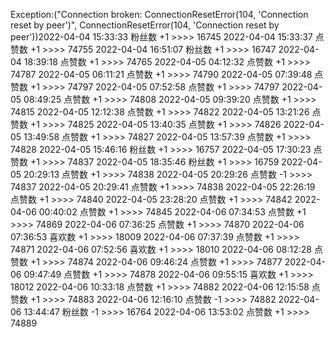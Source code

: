 Exception:("Connection broken: ConnectionResetError(104, 'Connection reset by peer')", ConnectionResetError(104, 'Connection reset by peer'))2022-04-04  15:33:33   粉丝数 +1 >>>> 16745
2022-04-04  15:33:37   点赞数 +1 >>>> 74755
2022-04-04  16:51:07   粉丝数 +1 >>>> 16747
2022-04-04  18:39:18   点赞数 +1 >>>> 74765
2022-04-05  04:12:32   点赞数 +1 >>>> 74787
2022-04-05  06:11:21   点赞数 +1 >>>> 74790
2022-04-05  07:39:48   点赞数 +1 >>>> 74797
2022-04-05  07:52:58   点赞数 +1 >>>> 74797
2022-04-05  08:49:25   点赞数 +1 >>>> 74808
2022-04-05  09:39:20   点赞数 +1 >>>> 74815
2022-04-05  12:12:38   点赞数 +1 >>>> 74822
2022-04-05  13:21:26   点赞数 +1 >>>> 74825
2022-04-05  13:40:35   点赞数 +1 >>>> 74826
2022-04-05  13:49:58   点赞数 +1 >>>> 74827
2022-04-05  13:57:39   点赞数 +1 >>>> 74828
2022-04-05  15:46:16   粉丝数 +1 >>>> 16757
2022-04-05  17:30:23   点赞数 +1 >>>> 74837
2022-04-05  18:35:46   粉丝数 +1 >>>> 16759
2022-04-05  20:29:13   点赞数 +1 >>>> 74838
2022-04-05  20:29:26   点赞数 -1 >>>> 74837
2022-04-05  20:29:41   点赞数 +1 >>>> 74838
2022-04-05  22:26:19   点赞数 +1 >>>> 74840
2022-04-05  23:28:20   点赞数 +1 >>>> 74842
2022-04-06  00:40:02   点赞数 +1 >>>> 74845
2022-04-06  07:34:53   点赞数 +1 >>>> 74869
2022-04-06  07:36:25   点赞数 +1 >>>> 74870
2022-04-06  07:36:53   喜欢数 +1 >>>> 18009
2022-04-06  07:37:39   点赞数 +1 >>>> 74871
2022-04-06  07:52:56   喜欢数 +1 >>>> 18010
2022-04-06  08:12:28   点赞数 +1 >>>> 74874
2022-04-06  09:46:24   点赞数 +1 >>>> 74877
2022-04-06  09:47:49   点赞数 +1 >>>> 74878
2022-04-06  09:55:15   喜欢数 +1 >>>> 18012
2022-04-06  10:33:18   点赞数 +1 >>>> 74882
2022-04-06  12:15:58   点赞数 +1 >>>> 74883
2022-04-06  12:16:10   点赞数 -1 >>>> 74882
2022-04-06  13:44:47   粉丝数 -1 >>>> 16764
2022-04-06  13:53:02   点赞数 +1 >>>> 74889
